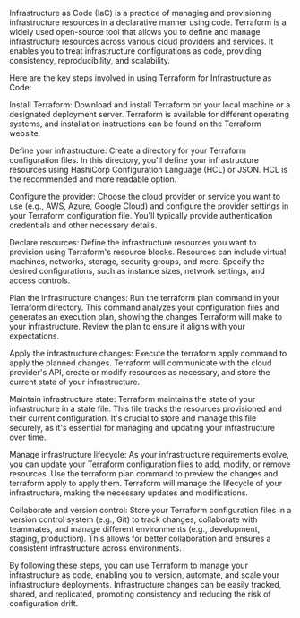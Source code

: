 Infrastructure as Code (IaC) is a practice of managing and provisioning infrastructure resources in a declarative manner using code. Terraform is a widely used open-source tool that allows you to define and manage infrastructure resources across various cloud providers and services. It enables you to treat infrastructure configurations as code, providing consistency, reproducibility, and scalability.

Here are the key steps involved in using Terraform for Infrastructure as Code:

Install Terraform: Download and install Terraform on your local machine or a designated deployment server. Terraform is available for different operating systems, and installation instructions can be found on the Terraform website.

Define your infrastructure: Create a directory for your Terraform configuration files. In this directory, you'll define your infrastructure resources using HashiCorp Configuration Language (HCL) or JSON. HCL is the recommended and more readable option.

Configure the provider: Choose the cloud provider or service you want to use (e.g., AWS, Azure, Google Cloud) and configure the provider settings in your Terraform configuration file. You'll typically provide authentication credentials and other necessary details.

Declare resources: Define the infrastructure resources you want to provision using Terraform's resource blocks. Resources can include virtual machines, networks, storage, security groups, and more. Specify the desired configurations, such as instance sizes, network settings, and access controls.

Plan the infrastructure changes: Run the terraform plan command in your Terraform directory. This command analyzes your configuration files and generates an execution plan, showing the changes Terraform will make to your infrastructure. Review the plan to ensure it aligns with your expectations.

Apply the infrastructure changes: Execute the terraform apply command to apply the planned changes. Terraform will communicate with the cloud provider's API, create or modify resources as necessary, and store the current state of your infrastructure.

Maintain infrastructure state: Terraform maintains the state of your infrastructure in a state file. This file tracks the resources provisioned and their current configuration. It's crucial to store and manage this file securely, as it's essential for managing and updating your infrastructure over time.

Manage infrastructure lifecycle: As your infrastructure requirements evolve, you can update your Terraform configuration files to add, modify, or remove resources. Use the terraform plan command to preview the changes and terraform apply to apply them. Terraform will manage the lifecycle of your infrastructure, making the necessary updates and modifications.

Collaborate and version control: Store your Terraform configuration files in a version control system (e.g., Git) to track changes, collaborate with teammates, and manage different environments (e.g., development, staging, production). This allows for better collaboration and ensures a consistent infrastructure across environments.

By following these steps, you can use Terraform to manage your infrastructure as code, enabling you to version, automate, and scale your infrastructure deployments. Infrastructure changes can be easily tracked, shared, and replicated, promoting consistency and reducing the risk of configuration drift.
